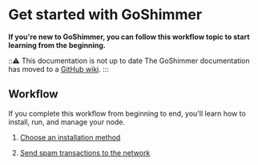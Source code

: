 # Get started with GoShimmer

**If you're new to GoShimmer, you can follow this workflow topic to start learning from the beginning.**

:::warning: This documentation is not up to date
The GoShimmer documentation has moved to a [GitHub wiki](https://github.com/iotaledger/goshimmer/wiki).
:::

## Workflow

If you complete this workflow from beginning to end, you'll learn how to install, run, and manage your node.

1. [Choose an installation method](../tutorials/install-goshimmer.md)

2. [Send spam transactions to the network](../tutorials/send-spam.md)